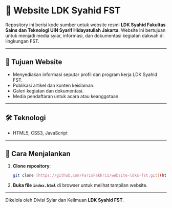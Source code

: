 # 🕌 Website LDK Syahid FST

Repository ini berisi kode sumber untuk website resmi **LDK Syahid Fakultas Sains dan Teknologi UIN Syarif Hidayatullah Jakarta**. Website ini bertujuan untuk menjadi media syiar, informasi, dan dokumentasi kegiatan dakwah di lingkungan FST.

---

## 🎯 Tujuan Website

* Menyediakan informasi seputar profil dan program kerja LDK Syahid FST.
* Publikasi artikel dan konten keislaman.
* Galeri kegiatan dan dokumentasi.
* Media pendaftaran untuk acara atau keanggotaan.

---

## 🛠️ Teknologi

* HTML5, CSS3, JavaScript

---

## 🚀 Cara Menjalankan

1.  **Clone repository**:
    ```bash
    git clone [https://github.com/FarisFakhri1/website-ldks-fst.git](https://github.com/FarisFakhri1/website-ldks-fst.git)
    ```
2.  **Buka file `index.html`** di browser untuk melihat tampilan website.

---

Dikelola oleh Divisi Syiar dan Keilmuan **LDK Syahid FST**.
